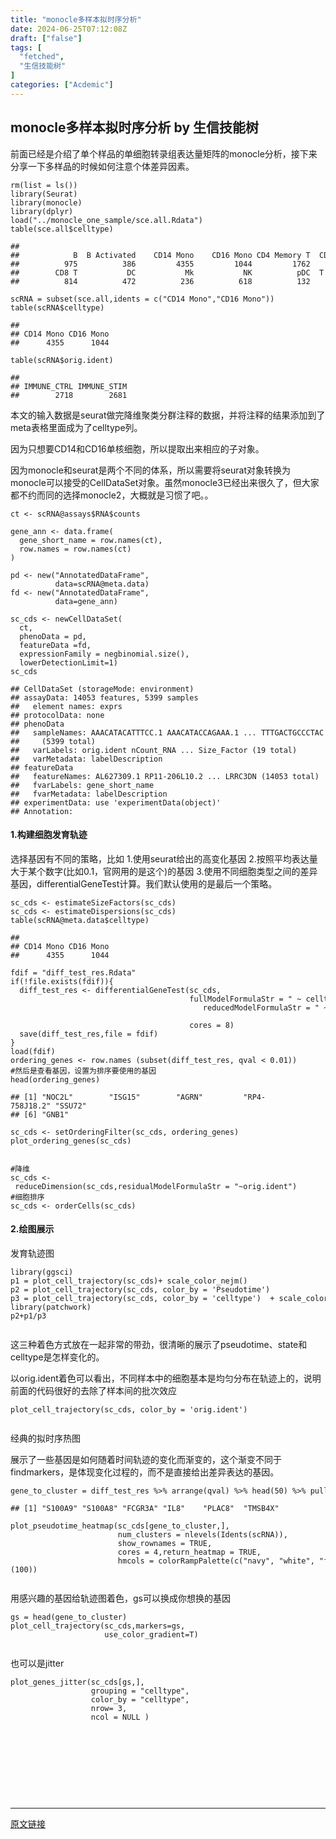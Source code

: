 ```yaml
---
title: "monocle多样本拟时序分析"
date: 2024-06-25T07:12:08Z
draft: ["false"]
tags: [
  "fetched",
  "生信技能树"
]
categories: ["Acdemic"]
---
```

monocle多样本拟时序分析 by 生信技能树
------
<div><section data-mpa-powered-by="yiban.io">前面已经是介绍了单个样品的单细胞转录组表达量矩阵的monocle分析，接下来分享一下多样品的时候如何注意个体差异因素。</section><section><section><section><section><section><section><section><section><pre><code>rm(list = ls())<br>library(Seurat)<br>library(monocle)<br>library(dplyr)<br>load("../monocle_one_sample/sce.all.Rdata")<br>table(sce.all$celltype)<br><span><br>#</span><span># </span><br><span>#</span><span>#            B  B Activated    CD14 Mono    CD16 Mono CD4 Memory T  CD4 Naive T </span><br><span>#</span><span>#          975          386         4355         1044         1762         2501 </span><br><span>#</span><span>#        CD8 T           DC           Mk           NK          pDC  T activated </span><br><span>#</span><span>#          814          472          236          618          132          631</span><br><br>scRNA = subset(sce.all,idents = c("CD14 Mono","CD16 Mono"))<br><span>table(scRNA$</span><span>celltype)</span><br><span><br>#</span><span># </span><br><span>#</span><span># CD14 Mono CD16 Mono </span><br><span>#</span><span>#      4355      1044</span><br><span><br>table(scRNA$</span><span>orig.ident)</span><br><span><br>#</span><span># </span><br><span>#</span><span># IMMUNE_CTRL IMMUNE_STIM </span><br><span>#</span><span>#        2718        2681</span><br></code></pre><p>本文的输入数据是seurat做完降维聚类分群注释的数据，并将注释的结果添加到了meta表格里面成为了celltype列。</p><p>因为只想要CD14和CD16单核细胞，所以提取出来相应的子对象。</p><p>因为monocle和seurat是两个不同的体系，所以需要将seurat对象转换为monocle可以接受的CellDataSet对象。虽然monocle3已经出来很久了，但大家都不约而同的选择monocle2，大概就是习惯了吧。。</p><pre><code>ct &lt;- scRNA@assays$RNA$counts<br><br>gene_ann &lt;- data.frame(<br>  gene_short_name = row.names(ct), <br>  row.names = row.names(ct)<br>)<br><br>pd &lt;- new("AnnotatedDataFrame",<br>          data=scRNA@meta.data)<br>fd &lt;- new("AnnotatedDataFrame",<br>          data=gene_ann)<br><br>sc_cds &lt;- newCellDataSet(<br>  ct, <br>  phenoData = pd,<br>  featureData =fd,<br>  expressionFamily = negbinomial.size(),<br>  lowerDetectionLimit=1)<br>sc_cds<br><span><br>#</span><span># CellDataSet (storageMode: environment)</span><br><span>#</span><span># assayData: 14053 features, 5399 samples </span><br><span>#</span><span>#   element names: exprs </span><br><span>#</span><span># protocolData: none</span><br><span>#</span><span># phenoData</span><br><span>#</span><span>#   sampleNames: AAACATACATTTCC.1 AAACATACCAGAAA.1 ... TTTGACTGCCCTAC.1</span><br><span>#</span><span>#     (5399 total)</span><br><span>#</span><span>#   varLabels: orig.ident nCount_RNA ... Size_Factor (19 total)</span><br><span>#</span><span>#   varMetadata: labelDescription</span><br><span>#</span><span># featureData</span><br><span>#</span><span>#   featureNames: AL627309.1 RP11-206L10.2 ... LRRC3DN (14053 total)</span><br><span>#</span><span>#   fvarLabels: gene_short_name</span><br><span>#</span><span>#   fvarMetadata: labelDescription</span><br><span>#</span><span># experimentData: use 'experimentData(object)'</span><br><span>#</span><span># Annotation:</span><br></code></pre><h4><span><span> </span>1.构建细胞发育轨迹</span></h4><p>选择基因有不同的策略，比如 1.使用seurat给出的高变化基因 2.按照平均表达量大于某个数字(比如0.1，官网用的是这个)的基因 3.使用不同细胞类型之间的差异基因，differentialGeneTest计算。我们默认使用的是最后一个策略。</p><pre><code>sc_cds &lt;- estimateSizeFactors(sc_cds)<br>sc_cds &lt;- estimateDispersions(sc_cds)<br>table(scRNA@meta.data$celltype)<br><br><span>## </span><br><span>## CD14 Mono CD16 Mono </span><br><span>##      4355      1044</span><br><br>fdif = <span>"diff_test_res.Rdata"</span><br><span>if</span>(!file.exists(fdif)){<br>  diff_test_res &lt;- differentialGeneTest(sc_cds,<br>                                        fullModelFormulaStr = <span>" ~ celltype + orig.ident"</span>, <br>                                           reducedModelFormulaStr = <span>" ~ orig.ident"</span>, <br><br>                                        cores = <span>8</span>)<br>  save(diff_test_res,file = fdif)<br>}<br>load(fdif)<br>ordering_genes &lt;- row.names (subset(diff_test_res, qval &lt; <span>0.01</span>))<br><span>#然后是查看基因，设置为排序要使用的基因</span><br>head(ordering_genes)<br><br><span>## [1] <span>"NOC2L"</span>        <span>"ISG15"</span>        <span>"AGRN"</span>         <span>"RP4-758J18.2"</span> <span>"SSU72"</span>       </span><br><span>## [6] <span>"GNB1"</span></span><br><br>sc_cds &lt;- setOrderingFilter(sc_cds, ordering_genes)<br>plot_ordering_genes(sc_cds)<br></code></pre><figure><img data-imgfileid="100011175" data-ratio="0.7138888888888889" data-src="https://mmbiz.qpic.cn/mmbiz_jpg/8oKPbJgbBHpEWxdcs33GCgvkJTyI7KTsbQtfia9E5HRFYFeEFxuCRd9D3KUwzZHpQ4zpCgttfhTaelIJybzJnsw/640?wx_fmt=other&amp;from=appmsg" data-type="other" data-w="1080" title="" src="https://mmbiz.qpic.cn/mmbiz_jpg/8oKPbJgbBHpEWxdcs33GCgvkJTyI7KTsbQtfia9E5HRFYFeEFxuCRd9D3KUwzZHpQ4zpCgttfhTaelIJybzJnsw/640?wx_fmt=other&amp;from=appmsg"><figcaption></figcaption></figure><pre><code><span>#降维</span><br><span>sc_cds</span> &lt;- reduceDimension(sc_cds,residualModelFormulaStr = <span>"~orig.ident"</span>)<br><span>#细胞排序</span><br>sc_cds &lt;- orderCells(sc_cds)<br></code></pre><h4><span><span> </span>2.绘图展示</span></h4><p>发育轨迹图</p><pre><code>library(ggsci)<br>p1 = plot_cell_trajectory(sc_cds)+ scale_color_nejm()<br>p2 = plot_cell_trajectory(sc_cds, color_by = 'Pseudotime') <br>p3 = plot_cell_trajectory(sc_cds, color_by = 'celltype')  + scale_color_npg()<br>library(patchwork)<br>p2+p1/p3<br></code></pre><figure><img data-imgfileid="100011174" data-ratio="0.7138888888888889" data-src="https://mmbiz.qpic.cn/mmbiz_jpg/8oKPbJgbBHpEWxdcs33GCgvkJTyI7KTsCrxaK4XtzWD1OibdvXUja5iaxuyklYnPLn4OJoNDEeRNEl5lxtNTquxA/640?wx_fmt=other&amp;from=appmsg" data-type="other" data-w="1080" title="" src="https://mmbiz.qpic.cn/mmbiz_jpg/8oKPbJgbBHpEWxdcs33GCgvkJTyI7KTsCrxaK4XtzWD1OibdvXUja5iaxuyklYnPLn4OJoNDEeRNEl5lxtNTquxA/640?wx_fmt=other&amp;from=appmsg"><figcaption></figcaption></figure><p>这三种着色方式放在一起非常的带劲，很清晰的展示了pseudotime、state和celltype是怎样变化的。</p><p>以orig.ident着色可以看出，不同样本中的细胞基本是均匀分布在轨迹上的，说明前面的代码很好的去除了样本间的批次效应</p><pre><code>plot_cell_trajectory(sc_cds, color_by = <span>'orig.ident'</span>)<br></code></pre><figure><img data-imgfileid="100011176" data-ratio="0.7138888888888889" data-src="https://mmbiz.qpic.cn/mmbiz_jpg/8oKPbJgbBHpEWxdcs33GCgvkJTyI7KTs7kcMqqFeXqXWawsFMoF9PvyxHh2V8JEw7ww4ica8Zy7JiaUPC7eWpOTw/640?wx_fmt=other&amp;from=appmsg" data-type="other" data-w="1080" title="" src="https://mmbiz.qpic.cn/mmbiz_jpg/8oKPbJgbBHpEWxdcs33GCgvkJTyI7KTs7kcMqqFeXqXWawsFMoF9PvyxHh2V8JEw7ww4ica8Zy7JiaUPC7eWpOTw/640?wx_fmt=other&amp;from=appmsg"><figcaption></figcaption></figure><p>经典的拟时序热图</p><p>展示了一些基因是如何随着时间轨迹的变化而渐变的，这个渐变不同于findmarkers，是体现变化过程的，而不是直接给出差异表达的基因。</p><pre><code>gene_to_cluster = diff_test_res %&gt;% arrange(qval) %&gt;% head(<span>50</span>) %&gt;% pull(gene_short_name);head(gene_to_cluster)<br><br><span>## [1] <span>"S100A9"</span> <span>"S100A8"</span> <span>"FCGR3A"</span> <span>"IL8"</span>    <span>"PLAC8"</span>  <span>"TMSB4X"</span></span><br><br>plot_pseudotime_heatmap(sc_cds[gene_to_cluster,],<br>                        num_clusters = nlevels(Idents(scRNA)), <br>                        show_rownames = <span>TRUE</span>,<br>                        cores = <span>4</span>,return_heatmap = <span>TRUE</span>,<br>                        hmcols = colorRampPalette(c(<span>"navy"</span>, <span>"white"</span>, <span>"firebrick3"</span>))(<span>100</span>))<br></code></pre><figure><img data-imgfileid="100011172" data-ratio="0.7138888888888889" data-src="https://mmbiz.qpic.cn/mmbiz_jpg/8oKPbJgbBHpEWxdcs33GCgvkJTyI7KTsRklkBrQOkRfjGyhj6ibNkC4xKbja5yECTqIlqT3aIYjicLbGmBFxicJzQ/640?wx_fmt=other&amp;from=appmsg" data-type="other" data-w="1080" title="" src="https://mmbiz.qpic.cn/mmbiz_jpg/8oKPbJgbBHpEWxdcs33GCgvkJTyI7KTsRklkBrQOkRfjGyhj6ibNkC4xKbja5yECTqIlqT3aIYjicLbGmBFxicJzQ/640?wx_fmt=other&amp;from=appmsg"><figcaption></figcaption></figure><p>用感兴趣的基因给轨迹图着色，gs可以换成你想换的基因</p><pre><code>gs = head(gene_to_cluster)<br>plot_cell_trajectory(sc_cds,markers=gs,<br>                     use_color_gradient=T)<br></code></pre><figure><img data-imgfileid="100011173" data-ratio="0.7138888888888889" data-src="https://mmbiz.qpic.cn/mmbiz_jpg/8oKPbJgbBHpEWxdcs33GCgvkJTyI7KTskhic1LK93pZ9KtoNABhz6KlVTVict9YJ6PDBg5XOTRh11GOdhPna9WGA/640?wx_fmt=other&amp;from=appmsg" data-type="other" data-w="1080" title="" src="https://mmbiz.qpic.cn/mmbiz_jpg/8oKPbJgbBHpEWxdcs33GCgvkJTyI7KTskhic1LK93pZ9KtoNABhz6KlVTVict9YJ6PDBg5XOTRh11GOdhPna9WGA/640?wx_fmt=other&amp;from=appmsg"><figcaption></figcaption></figure><p>也可以是jitter</p><pre><code>plot_genes_jitter(sc_cds[gs,],<br>                  grouping = <span>"celltype"</span>,<br>                  color_by = <span>"celltype"</span>,<br>                  nrow= <span>3</span>,<br>                  ncol = <span>NULL</span> )<br></code></pre><figure><img data-imgfileid="100011177" data-ratio="0.7138888888888889" data-src="https://mmbiz.qpic.cn/mmbiz_jpg/8oKPbJgbBHpEWxdcs33GCgvkJTyI7KTskzbe0URULUZhY1jjoUpm4wK8pLkJH9xGySLyibNyQ81mJOY140ykNtA/640?wx_fmt=other&amp;from=appmsg" data-type="other" data-w="1080" title="" src="https://mmbiz.qpic.cn/mmbiz_jpg/8oKPbJgbBHpEWxdcs33GCgvkJTyI7KTskzbe0URULUZhY1jjoUpm4wK8pLkJH9xGySLyibNyQ81mJOY140ykNtA/640?wx_fmt=other&amp;from=appmsg"><figcaption></figcaption></figure></section><figure><figcaption></figcaption></figure></section><p><br></p><p><br></p></section></section></section></section></section></section><section><section><br></section></section><section><br></section><p><mp-style-type data-value="3"></mp-style-type></p></div>  
<hr>
<a href="https://mp.weixin.qq.com/s/Q4Vp-bSzLnomggeq-FaMRw",target="_blank" rel="noopener noreferrer">原文链接</a>
